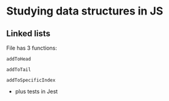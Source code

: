 # Studying data structures in JS

## Linked lists

File has 3 functions:

`addToHead`

`addToTail`

`addToSpecificIndex`

+ plus tests in Jest